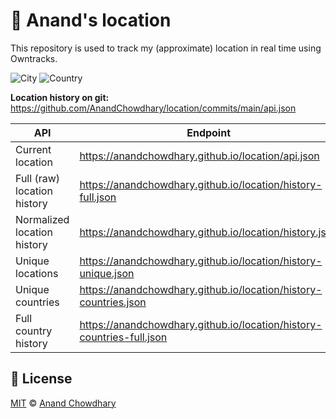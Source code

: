 # 📍 Anand's location

This repository is used to track my (approximate) location in real time using Owntracks.

![City](https://img.shields.io/badge/dynamic/json?style=for-the-badge&label=city&query=%24.label&url=https%3A%2F%2Fanandchowdhary.github.io%2Flocation%2Fapi.json)
![Country](https://img.shields.io/badge/dynamic/json?style=for-the-badge&color=brightgreen&label=country&query=%24.country.name&url=https%3A%2F%2Fanandchowdhary.github.io%2Flocation%2Fapi.json)

**Location history on git:** https://github.com/AnandChowdhary/location/commits/main/api.json

| API                         | Endpoint                                                              |
| --------------------------- | --------------------------------------------------------------------- |
| Current location            | https://anandchowdhary.github.io/location/api.json                    |
| Full (raw) location history | https://anandchowdhary.github.io/location/history-full.json           |
| Normalized location history | https://anandchowdhary.github.io/location/history.json                |
| Unique locations            | https://anandchowdhary.github.io/location/history-unique.json         |
| Unique countries            | https://anandchowdhary.github.io/location/history-countries.json      |
| Full country history        | https://anandchowdhary.github.io/location/history-countries-full.json |

## 📄 License

[MIT](./LICENSE) © [Anand Chowdhary](https://anandchowdhary.com)
